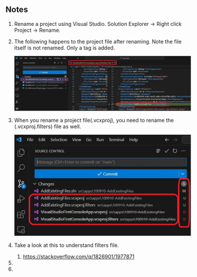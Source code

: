 

## Notes
1. Rename a project using Visual Studio. Solution Explorer -> Right click Project -> Rename.
2. The following happens to the project file after renaming. Note the file itself is not renamed. Only a tag is added.

    ![Rename Project file](images/50_50RenamedProject.jpg)

3. When you rename a project file(.vcxproj), you need to rename the (.vcxproj.filters) file as well.

    ![Rename Project file along with fileters file](images/51_50RenamedProjectFileAndFilters.jpg)

4. Take a look at this to understand filters file. 
   1. https://stackoverflow.com/q/1826901/1977871

5. 

6. 